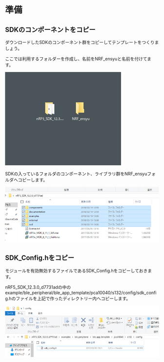 # 準備

## SDKのコンポーネントをコピー

ダウンロードしたSDKのコンポーネント群をコピーしてテンプレートをつくりましょう。

ここでは利用するフォルダーを作成し、名前をNRF_ensyuと名前を付けてます。

![Ensyu](/img/prepair/BLE_Ensyu.PNG)

SDKの入っているフォルダのコンポーネント、ライブラリ群をNRF_ensyuフォルダへコピーします。

![Ensyu](/img/prepair/copyTihgs.PNG)

## SDK_Config.hをコピー

モジュールを有効無効するファイルであるSDK_Config.hをコピーしておきます。

nRF5_SDK_12.3.0_d7731adの中のexample/ble_peripheral/ble_app_template/pca10040/s132/config/sdk_config.hのファイルを上記で作ったディレクトリー内へコピーします。

![Ensyu](/img/prepair/SDK_CONFIG.PNG)
